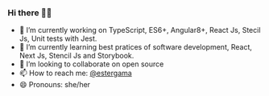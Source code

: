 ### Hi there 👋🏽

- 🔭 I’m currently working on TypeScript, ES6+, Angular8+, React Js, Stecil Js, Unit tests with Jest. 
- 🌱 I’m currently learning best pratices of software development, React, Next Js, Stencil Js and Storybook.
- 👯 I’m looking to collaborate on open source
- 📫 How to reach me: [@estergama](https://esterfania.github.io/links/)
- 😄 Pronouns: she/her
